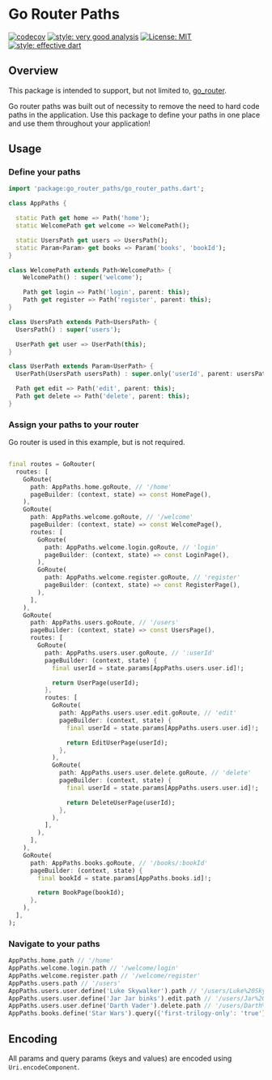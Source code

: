 # Go Router Paths

[![codecov](https://codecov.io/gh/mrgnhnt96/go_router_paths/branch/master/graph/badge.svg?token=ZZ4CR3E6HU)](https://codecov.io/gh/mrgnhnt96/go_router_paths)
[![style: very good analysis][very_good_analysis_badge]][very_good_analysis_link]
[![License: MIT][license_badge]][license_link]
<a href="https://github.com/tenhobi/effective_dart"><img src="https://img.shields.io/badge/style-effective_dart-40c4ff.svg" alt="style: effective dart"></a>

## Overview

This package is intended to support, but not limited to, [go_router][go_router].

Go router paths was built out of necessity to remove the need to hard code paths in the application. Use this package to define your paths in one place and use them throughout your application!

## Usage

### Define your paths

```dart
import 'package:go_router_paths/go_router_paths.dart';

class AppPaths {

  static Path get home => Path('home');
  static WelcomePath get welcome => WelcomePath();

  static UsersPath get users => UsersPath();
  static Param<Param> get books => Param('books', 'bookId');
}

class WelcomePath extends Path<WelcomePath> {
    WelcomePath() : super('welcome');

    Path get login => Path('login', parent: this);
    Path get register => Path('register', parent: this);
}

class UsersPath extends Path<UsersPath> {
  UsersPath() : super('users');

  UserPath get user => UserPath(this);
}

class UserPath extends Param<UserPath> {
  UserPath(UsersPath usersPath) : super.only('userId', parent: usersPath);

  Path get edit => Path('edit', parent: this);
  Path get delete => Path('delete', parent: this);
}
```

### Assign your paths to your router

Go router is used in this example, but is not required.

```dart

final routes = GoRouter(
  routes: [
    GoRoute(
      path: AppPaths.home.goRoute, // '/home'
      pageBuilder: (context, state) => const HomePage(),
    ),
    GoRoute(
      path: AppPaths.welcome.goRoute, // '/welcome'
      pageBuilder: (context, state) => const WelcomePage(),
      routes: [
        GoRoute(
          path: AppPaths.welcome.login.goRoute, // 'login'
          pageBuilder: (context, state) => const LoginPage(),
        ),
        GoRoute(
          path: AppPaths.welcome.register.goRoute, // 'register'
          pageBuilder: (context, state) => const RegisterPage(),
        ),
      ],
    ),
    GoRoute(
      path: AppPaths.users.goRoute, // '/users'
      pageBuilder: (context, state) => const UsersPage(),
      routes: [
        GoRoute(
          path: AppPaths.users.user.goRoute, // ':userId'
          pageBuilder: (context, state) {
            final userId = state.params[AppPaths.users.user.id]!;

            return UserPage(userId);
          },
          routes: [
            GoRoute(
              path: AppPaths.users.user.edit.goRoute, // 'edit'
              pageBuilder: (context, state) {
                final userId = state.params[AppPaths.users.user.id]!;

                return EditUserPage(userId);
              },
            ),
            GoRoute(
              path: AppPaths.users.user.delete.goRoute, // 'delete'
              pageBuilder: (context, state) {
                final userId = state.params[AppPaths.users.user.id]!;

                return DeleteUserPage(userId);
              },
            ),
          ],
        ),
      ],
    ),
    GoRoute(
      path: AppPaths.books.goRoute, // '/books/:bookId'
      pageBuilder: (context, state) {
        final bookId = state.params[AppPaths.books.id]!;

        return BookPage(bookId);
      },
    ),
  ],
);
```

### Navigate to your paths

```dart
AppPaths.home.path // '/home'
AppPaths.welcome.login.path // '/welcome/login'
AppPaths.welcome.register.path // '/welcome/register'
AppPaths.users.path // '/users'
AppPaths.users.user.define('Luke Skywalker').path // '/users/Luke%20Skywalker'
AppPaths.users.user.define('Jar Jar binks').edit.path // '/users/Jar%20Jar%20binks/edit'
AppPaths.users.user.define('Darth Vader').delete.path // '/users/Darth%20Vader/delete'
AppPaths.books.define('Star Wars').query({'first-trilogy-only': 'true'}).path // '/books/Star%20Wars?first-trilogy-only=true'
```

## Encoding

All params and query params (keys and values) are encoded using `Uri.encodeComponent`.

[go_router]: https://pub.dev/packages/go_router
[license_badge]: https://img.shields.io/badge/license-MIT-blue.svg
[license_link]: https://opensource.org/licenses/MIT
[very_good_analysis_badge]: https://img.shields.io/badge/style-very_good_analysis-B22C89.svg
[very_good_analysis_link]: https://pub.dev/packages/very_good_analysis
